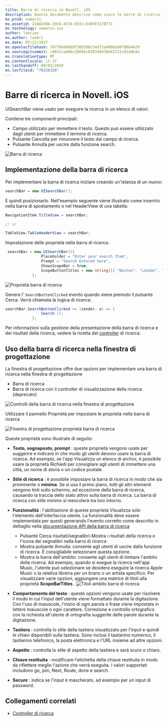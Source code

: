 ```yaml
---
title: Barre di ricerca in Novell. iOS
description: Questo documento descrive come usare le barre di ricerca in Novell. iOS. Viene illustrato come creare barre di ricerca a livello di codice e in uno storyboard.
ms.prod: xamarin
ms.assetid: 22A8249A-19C6-4734-8331-E49FE3170771
ms.technology: xamarin-ios
author: lobrien
ms.author: laobri
ms.date: 07/11/2017
ms.openlocfilehash: 78776b669b9f389398c54d72a9080a90f8664429
ms.sourcegitcommit: c9651cad80c2865bc628349d30e82721c01ddb4a
ms.translationtype: MT
ms.contentlocale: it-IT
ms.lasthandoff: 09/03/2019
ms.locfileid: "70226328"
---
```

# <a name="search-bars-in-xamarinios"></a>Barre di ricerca in Novell. iOS

UISearchBar viene usato per eseguire la ricerca in un elenco di valori.

Contiene tre componenti principali:

- Campo utilizzato per immettere il testo. Questo può essere utilizzato dagli utenti per immettere il termine di ricerca.
- Pulsante Cancella per rimuovere il testo dal campo di ricerca.
- Pulsante Annulla per uscire dalla funzione search.

![Barra di ricerca](searchbar-images/image1.png)

## <a name="implementing-the-search-bar"></a>Implementazione della barra di ricerca

Per implementare la barra di ricerca iniziare creando un'istanza di un nuovo:

```csharp
searchBar = new UISearchBar();
```

E quindi posizionarlo. Nell'esempio seguente viene illustrato come inserirlo nella barra di spostamento o nel HeaderView di una tabella:

```csharp
NavigationItem.TitleView = searchBar;

// or

TableView.TableHeaderView = searchBar;
```

Impostazione delle proprietà nella barra di ricerca:

```csharp
 searchBar = new UISearchBar(){
                Placeholder = "Enter your search Item",
                Prompt = "Search Entered here",
                ShowsScopeBar = true,
                ScopeButtonTitles = new string[]{ "Boston", "London", "SF" },
            };
```

![Proprietà barra di ricerca](searchbar-images/image6.png)

Genera l' `SearchButtonClicked` evento quando viene premuto il pulsante Cerca. Verrà chiamata la logica di ricerca:

```csharp
searchBar.SearchButtonClicked += (sender, e) => {
                Search ();
            };
```

Per informazioni sulla gestione della presentazione della barra di ricerca e dei risultati della ricerca, vedere la ricetta del [controller](https://github.com/xamarin/recipes/tree/master/Recipes/ios/content_controls/search-controller) di ricerca.

## <a name="using-the-search-bar-in-the-designer"></a>Uso della barra di ricerca nella finestra di progettazione

La finestra di progettazione offre due opzioni per implementare una barra di ricerca nella finestra di progettazione

- Barra di ricerca
- Barra di ricerca con il controller di visualizzazione della ricerca (deprecato)

![Controlli della barra di ricerca nella finestra di progettazione](searchbar-images/image2.png)

Utilizzare il pannello Proprietà per impostare le proprietà nella barra di ricerca

![Finestra di progettazione proprietà barra di ricerca](searchbar-images/image3.png)

Queste proprietà sono illustrate di seguito:

- **Testo, segnaposto, prompt** : queste proprietà vengono usate per suggerire e indicare in che modo gli utenti devono usare la barra di ricerca. Ad esempio, se l'app Visualizza un elenco di archivi, è possibile usare la proprietà Richiedi per consigliare agli utenti di immettere una città, un nome di storia o un codice postale.
- **Stile di ricerca** : è possibile impostare la barra di ricerca in modo che sia prominente o **minima**. Se si usa il primo piano, tutti gli altri elementi vengono tinti sullo schermo, ad eccezione della barra di ricerca, causando la traccia dello stato attivo sulla barra di ricerca. La barra di ricerca con stile minimo si mescolerà tra loro intorno.
- **Funzionalità** : l'abilitazione di queste proprietà Visualizza solo l'elemento dell'interfaccia utente. La funzionalità deve essere implementata per questi generando l'evento corretto come descritto in dettaglio nella [documentazione API della barra di ricerca](xref:UIKit.UISearchBar)
  - Pulsante Cerca risultati/segnalibri-Mostra i risultati della ricerca o l'icona dei segnalibri nella barra di ricerca
  - Mostra pulsante Annulla: consente agli utenti di uscire dalla funzione di ricerca. È consigliabile selezionare questa opzione.
  - Mostra la barra dell'ambito: consente agli utenti di limitare l'ambito della ricerca. Ad esempio, quando si esegue la ricerca nell'app Music, l'utente può selezionare se desidera eseguire la ricerca Apple Music o la relativa libreria per un brano o un artista specifico. Per visualizzare varie opzioni, aggiungere una matrice di titoli alla proprietà **ScopeBarTitles** .
  ![Titoli ambito barra di ricerca](searchbar-images/image4.png)

- **Comportamento del testo** : queste opzioni vengono usate per risolvere il modo in cui l'input dell'utente viene formattato durante la digitazione. Con l'uso di maiuscole, l'inizio di ogni parola o frase viene impostata in lettere maiuscole o ogni carattere. Correzione e controllo ortografico con la richiesta all'utente di ortografia suggerite delle parole durante la digitazione.
- **Tastiera** : controlla lo stile della tastiera visualizzato per l'input e quindi le chiavi disponibili sulla tastiera. Sono inclusi il tastierino numerico, il tastierino telefonico, la posta elettronica e l'URL insieme ad altre opzioni.
- **Aspetto** : controlla lo stile di aspetto della tastiera e sarà scuro o chiaro.
- **Chiave restituita** : modificare l'etichetta della chiave restituita in modo da riflettere meglio l'azione che verrà eseguita. I valori supportati includono go, join, Next, Route, done e search.
- **Secure** : indica se l'input è mascherato, ad esempio per un input di password.

## <a name="related-links"></a>Collegamenti correlati

- [Controller di ricerca](https://github.com/xamarin/recipes/tree/master/Recipes/ios/content_controls/search-controller)
